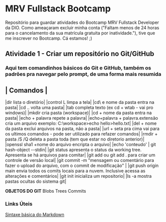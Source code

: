 # MRV Fullstack Bootcamp
Repositório para guardar atividades do Bootcamp MRV Fullstack Developer da DIO. Como ameaçaram excluir minha conta ("Faltam menos de 24 horas para o cancelamento da sua matrícula gratuita por inatividade."), tive que me inscrever no Bootcamp. Cá estamos! ;)

## Atividade 1 - Criar um repositório no Git/GitHub

### **Aqui tem comandinhos básicos do Git e GitHub, também os padrões pra navegar pelo prompt, de uma forma mais resumida**

| Comandos |
----
|dir		lista o diretório|
|control L 	limpa a tela|
|cd\ e nome da pasta		entra na pasta|
|cd ..	volta uma pasta|
|tab	completa texto (ex cd + wtab - vai pro windows)|
|mkdir cria pasta (workspace)|
|cd + nome da pasta	entra na pasta|
|echo + palavra 	repete a palavra|
|echo+palavra + palavra.extensão 	cria um arquivo exemplo: C:\workspace>echo hello>hello.txt|
|del + nome da pasta	exclui arquivos na pasta, não a pasta|
|url + seta pra cima vai para os ultimos comandos - pode ser utilizado para refazer comandos|
|rmdir + pasta /S /Q	deleta a pasta toda (tem que estar no diretorio anterior)|
|openssl sha1 +nome do arquivo	encripta o arquivo|
|echo 'conteudo' | git hash-object --stdin|
|git status apresenta o status da working tree. Apresenta se há arquivos para comitar|
|git add ou git add . para criar um controle de versão local|
|git commit -m "mensagem ou comentário para fazer o upload do arquivo, com o commit de modificação" |
|git push origin main envia todos os comits locais para a nuvem. Inclusive acessa as alterações e comentários|
|git init inicializa um repositorio|
|ls -a mostra pastas ocultas do sistema git|


**OBJETOS DO GIT**
Blobs
Trees 
Commits


### Links Úteis

[Sintaxe básica do Markdown](/https://www.markdownguide.org/)
